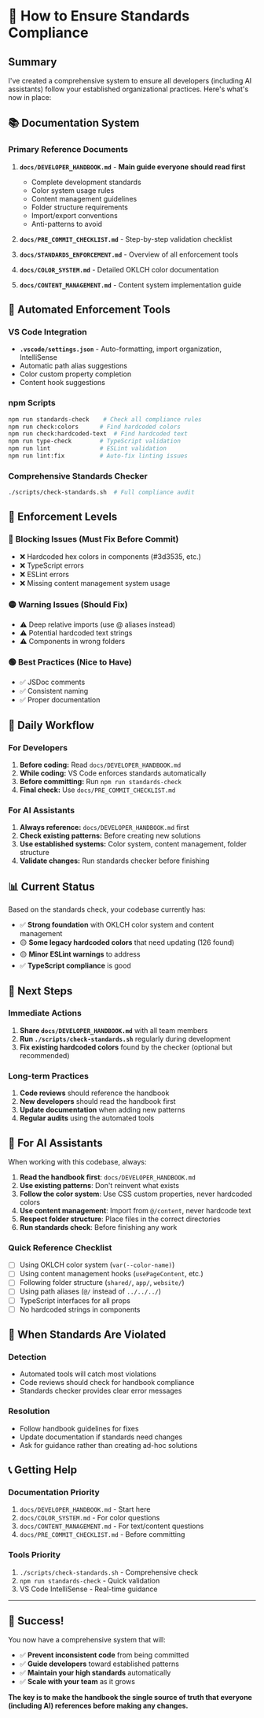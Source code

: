 # 🎯 How to Ensure Standards Compliance

## Summary

I've created a comprehensive system to ensure all developers (including AI assistants) follow your established organizational practices. Here's what's now in place:

## 📚 Documentation System

### Primary Reference Documents
1. **`docs/DEVELOPER_HANDBOOK.md`** - **Main guide everyone should read first**
   - Complete development standards
   - Color system usage rules
   - Content management guidelines  
   - Folder structure requirements
   - Import/export conventions
   - Anti-patterns to avoid

2. **`docs/PRE_COMMIT_CHECKLIST.md`** - Step-by-step validation checklist
3. **`docs/STANDARDS_ENFORCEMENT.md`** - Overview of all enforcement tools
4. **`docs/COLOR_SYSTEM.md`** - Detailed OKLCH color documentation
5. **`docs/CONTENT_MANAGEMENT.md`** - Content system implementation guide

## 🔧 Automated Enforcement Tools

### VS Code Integration
- **`.vscode/settings.json`** - Auto-formatting, import organization, IntelliSense
- Automatic path alias suggestions
- Color custom property completion
- Content hook suggestions

### npm Scripts
```bash
npm run standards-check    # Check all compliance rules
npm run check:colors      # Find hardcoded colors  
npm run check:hardcoded-text  # Find hardcoded text
npm run type-check        # TypeScript validation
npm run lint              # ESLint validation
npm run lint:fix          # Auto-fix linting issues
```

### Comprehensive Standards Checker
```bash
./scripts/check-standards.sh  # Full compliance audit
```

## 🚦 Enforcement Levels

### 🔴 **Blocking Issues** (Must Fix Before Commit)
- ❌ Hardcoded hex colors in components (#3d3535, etc.)
- ❌ TypeScript errors
- ❌ ESLint errors
- ❌ Missing content management system usage

### 🟡 **Warning Issues** (Should Fix)
- ⚠️ Deep relative imports (use @ aliases instead)
- ⚠️ Potential hardcoded text strings
- ⚠️ Components in wrong folders

### 🟢 **Best Practices** (Nice to Have)
- ✅ JSDoc comments
- ✅ Consistent naming
- ✅ Proper documentation

## 🔄 Daily Workflow

### For Developers
1. **Before coding:** Read `docs/DEVELOPER_HANDBOOK.md`
2. **While coding:** VS Code enforces standards automatically
3. **Before committing:** Run `npm run standards-check`
4. **Final check:** Use `docs/PRE_COMMIT_CHECKLIST.md`

### For AI Assistants
1. **Always reference:** `docs/DEVELOPER_HANDBOOK.md` first
2. **Check existing patterns:** Before creating new solutions
3. **Use established systems:** Color system, content management, folder structure
4. **Validate changes:** Run standards checker before finishing

## 📊 Current Status

Based on the standards check, your codebase currently has:
- ✅ **Strong foundation** with OKLCH color system and content management
- 🟡 **Some legacy hardcoded colors** that need updating (126 found)
- 🟡 **Minor ESLint warnings** to address
- ✅ **TypeScript compliance** is good

## 🎯 Next Steps

### Immediate Actions
1. **Share `docs/DEVELOPER_HANDBOOK.md`** with all team members
2. **Run `./scripts/check-standards.sh`** regularly during development
3. **Fix existing hardcoded colors** found by the checker (optional but recommended)

### Long-term Practices
1. **Code reviews** should reference the handbook
2. **New developers** should read the handbook first
3. **Update documentation** when adding new patterns
4. **Regular audits** using the automated tools

## 🤖 For AI Assistants

When working with this codebase, always:

1. **Read the handbook first**: `docs/DEVELOPER_HANDBOOK.md`
2. **Use existing patterns**: Don't reinvent what exists
3. **Follow the color system**: Use CSS custom properties, never hardcoded colors
4. **Use content management**: Import from `@/content`, never hardcode text
5. **Respect folder structure**: Place files in the correct directories
6. **Run standards check**: Before finishing any work

### Quick Reference Checklist
- [ ] Using OKLCH color system (`var(--color-name)`)
- [ ] Using content management hooks (`usePageContent`, etc.)
- [ ] Following folder structure (`shared/`, `app/`, `website/`)
- [ ] Using path aliases (`@/` instead of `../../../`)
- [ ] TypeScript interfaces for all props
- [ ] No hardcoded strings in components

## 🚨 When Standards Are Violated

### Detection
- Automated tools will catch most violations
- Code reviews should check for handbook compliance
- Standards checker provides clear error messages

### Resolution
- Follow handbook guidelines for fixes
- Update documentation if standards need changes
- Ask for guidance rather than creating ad-hoc solutions

## 📞 Getting Help

### Documentation Priority
1. `docs/DEVELOPER_HANDBOOK.md` - Start here
2. `docs/COLOR_SYSTEM.md` - For color questions
3. `docs/CONTENT_MANAGEMENT.md` - For text/content questions
4. `docs/PRE_COMMIT_CHECKLIST.md` - Before committing

### Tools Priority
1. `./scripts/check-standards.sh` - Comprehensive check
2. `npm run standards-check` - Quick validation
3. VS Code IntelliSense - Real-time guidance

---

## 🎉 Success!

You now have a comprehensive system that will:
- ✅ **Prevent inconsistent code** from being committed
- ✅ **Guide developers** toward established patterns
- ✅ **Maintain your high standards** automatically
- ✅ **Scale with your team** as it grows

**The key is to make the handbook the single source of truth that everyone (including AI) references before making any changes.**

